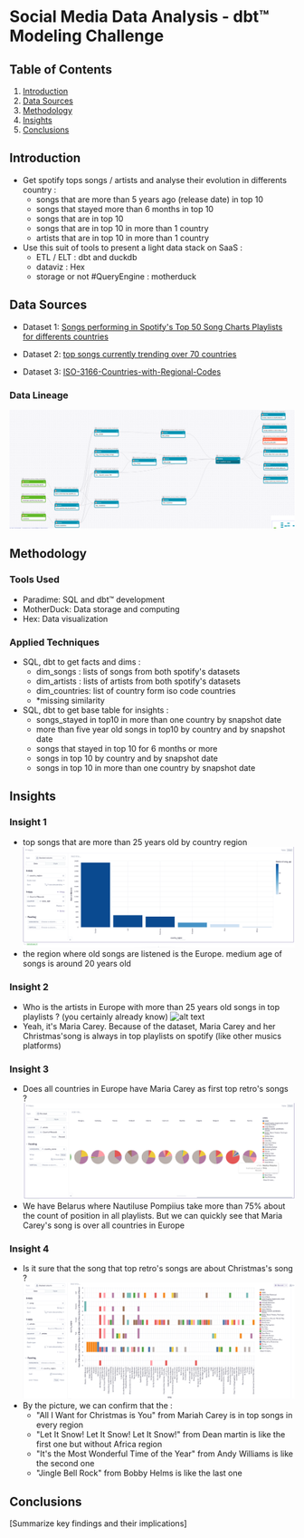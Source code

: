 # Social Media Data Analysis - dbt™ Modeling Challenge

## Table of Contents
1. [Introduction](#introduction)
2. [Data Sources](#data-sources)
3. [Methodology](#methodology)
4. [Insights](#insights)
5. [Conclusions](#conclusions)

## Introduction
- Get spotify tops songs / artists and analyse their evolution in differents country : 
    - songs that are more than 5 years ago (release date) in top 10
    - songs that stayed more than 6 months in top 10
    - songs that are in top 10
    - songs that are in top 10 in more than 1 country
    - artists that are in top 10 in more than 1 country
- Use this suit of tools to present a light data stack on SaaS : 
  - ETL / ELT : dbt and duckdb
  - dataviz : Hex
  - storage or not #QueryEngine : motherduck

## Data Sources
- Dataset 1: [Songs performing in Spotify's Top 50 Song Charts Playlists for differents countries](https://www.kaggle.com/datasets/anxods/spotify-top-50-playlist-songs-anxods)

- Dataset 2: [top songs currently trending over 70 countries](https://www.kaggle.com/datasets/asaniczka/top-spotify-songs-in-73-countries-daily-updated)
- Dataset 3: [ISO-3166-Countries-with-Regional-Codes](https://github.com/lukes/ISO-3166-Countries-with-Regional-Codes/blob/master/all/all.csv)

### Data Lineage
![lineage](img/lineage.png)

## Methodology
### Tools Used
- Paradime: SQL and dbt™ development
- MotherDuck: Data storage and computing
- Hex: Data visualization

### Applied Techniques
- SQL, dbt to get facts and dims :
  - dim_songs : lists of songs from both spotify's datasets
  - dim_artists : lists of artists from both spotify's datasets
  - dim_countries: list of country form iso code countries
  - *missing similarity 
- SQL, dbt to get base table for insights :
  - songs_stayed in top10 in more than one country by snapshot date
  - more than five year old songs in top10 by country and by snapshot date
  - songs that stayed in top 10 for 6 months or more
  - songs in top 10 by country and by snapshot date
  - songs in top 10 in more than one country by snapshot date

## Insights

### Insight 1
- top songs that are more than 25 years old by country region
![alt text](img/insight1.png)
- the region where old songs are listened is the Europe. medium age of songs is around 20 years old

### Insight 2
- Who is the artists in Europe with more than 25 years old songs in top playlists ? (you certainly already know)
![alt text]("./img/insight2.png")
- Yeah, it's Maria Carey. Because of the dataset, Maria Carey and her Christmas'song is always in top playlists on spotify (like other musics platforms)

### Insight 3
- Does all countries in Europe have Maria Carey as first top retro's songs ?
![alt text](img/insight3.png)
- We have Belarus where Nautiluse Pompiius take more than 75% about the count of position in all playlists. But we can quickly see that Maria Carey's song is over all countries in Europe

### Insight 4
- Is it sure that the song that top retro's songs are about Christmas's song ? 
![alt text](img/insight4.png)
- By the picture, we can confirm that the :
  - "All I Want for Christmas is You" from Mariah Carey is in top songs in every region
  - "Let It Snow! Let It Snow! Let It Snow!" from Dean martin is like the first one but without Africa region
  - "It's the Most Wonderful Time of the Year" from Andy Williams is like the second one
  - "Jingle Bell Rock" from  Bobby Helms is like the last one
  

## Conclusions
[Summarize key findings and their implications]
